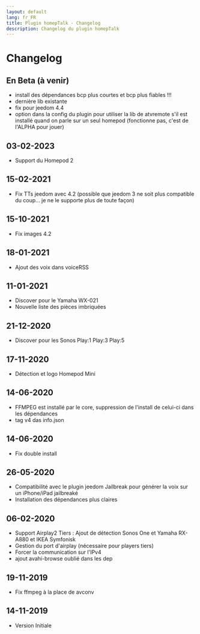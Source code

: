 ```yaml
---
layout: default
lang: fr_FR
title: Plugin homepTalk - Changelog
description: Changelog du plugin homepTalk
---
```


Changelog
=========

En Beta (à venir)
--------
* install des dépendances bcp plus courtes et bcp plus fiables !!!
* dernière lib existante
* fix pour jeedom 4.4
* option dans la config du plugin pour utiliser la lib de atvremote s'il est installé quand on parle sur un seul homepod (fonctionne pas, c'est de l'ALPHA pour jouer)

03-02-2023
----------
* Support du Homepod 2

15-02-2021
----------
* Fix TTs jeedom avec 4.2 (possible que jeedom 3 ne soit plus compatible du coup... je ne le supporte plus de toute façon)

15-10-2021
----------
* Fix images 4.2

18-01-2021
----------
* Ajout des voix dans voiceRSS

11-01-2021
----------
* Discover pour le Yamaha WX-021
* Nouvelle liste des pièces imbriquées

21-12-2020
----------
* Discover pour les Sonos Play:1 Play:3 Play:5

17-11-2020
----------
* Détection et logo Homepod Mini

14-06-2020
-------------
* FFMPEG est installé par le core, suppression de l'install de celui-ci dans les dépendances
* tag v4 das info.json

14-06-2020
-------------
* Fix double install

26-05-2020
-------------
* Compatibilité avec le plugin jeedom Jailbreak pour générer la voix sur un iPhone/iPad jailbreaké
* Installation des dépendances plus claires

06-02-2020
-------------
* Support Airplay2 Tiers : Ajout de détection Sonos One et Yamaha RX-A880 et IKEA Symfonisk
* Gestion du port d'airplay (nécessaire pour players tiers)
* Forcer la communication sur l'IPv4
* ajout avahi-browse oublié dans les dep

19-11-2019
-------------

* Fix ffmpeg à la place de avconv

14-11-2019
-------------

* Version Initiale

